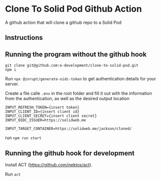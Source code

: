 # Clone To Solid Pod Github Action

A github action that will clone a github repo to a Solid Pod

## Instructions

## Running the program without the github hook
```
git clone git@github.com:o-development/clone-to-solid-pod.git
npm i
```

Run `npx @inrupt/generate-oidc-token` to get authentication details for your server.

Create a file calle `.env` in the root folder and fill it out with the information from the authentication, as well as the desired output location

```
INPUT_REFRESH_TOKEN={insert token}
INPUT_CLIENT_ID={insert client id}
INPUT_CLIENT_SECRET={insert client secret}
INPUT_OIDC_ISSUER=https://solidweb.me

INPUT_TARGET_CONTAINER=https://solidweb.me/jackson/cloned/
```

run `npm run start`

## Running the github hook for development

Install ACT (https://github.com/nektos/act).

Run `act`
